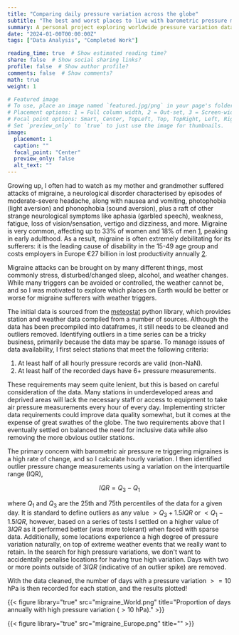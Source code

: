 ```yaml
---
title: "Comparing daily pressure variation across the globe"
subtitle: "The best and worst places to live with barometric pressure migraine"
summary: A personal project exploring worldwide pressure variation data.
date: "2024-01-00T00:00:00Z"
tags: ["Data Analysis", "Completed Work"]

reading_time: true  # Show estimated reading time?
share: false  # Show social sharing links?
profile: false  # Show author profile?
comments: false  # Show comments?
math: true
weight: 1

# Featured image
# To use, place an image named `featured.jpg/png` in your page's folder.
# Placement options: 1 = Full column width, 2 = Out-set, 3 = Screen-width
# Focal point options: Smart, Center, TopLeft, Top, TopRight, Left, Right, BottomLeft, Bottom, BottomRight
# Set `preview_only` to `true` to just use the image for thumbnails.
image:
  placement: 1
  caption: ""
  focal_point: "Center"
  preview_only: false
  alt_text: ""
---
```


Growing up, I often had to watch as my mother and grandmother suffered attacks of migraine, a neurological disorder characterised by episodes of moderate-severe headache, along with nausea and vomiting, photophobia (light aversion) and phonophobia (sound aversion), plus a raft of other strange neurological symptoms like aphasia (garbled speech), weakness, fatigue, loss of vision/sensation, vertigo and dizziness, and more. Migraine is very common, affecting up to 33% of women and 18% of men [1](https://www.nature.com/articles/s41572-021-00328-4), peaking in early adulthood. As a result, migraine is often extremely debilitating for its sufferers: it is the leading cause of disability in the 15-49 age group and costs employers in Europe €27 billion in lost productivity annually [2](https://journals.sagepub.com/doi/10.1177/0333102420977852).

Migraine attacks can be brought on by many different things, most commonly stress, disturbed/changed sleep, alcohol, and weather changes. While many triggers can be avoided or controlled, the weather cannot be, and so I was motivated to explore which places on Earth would be better or worse for migraine sufferers with weather triggers.

The initial data is sourced from the [meteostat](https://meteostat.net/en/) python library, which provides station and weather data compiled from a number of sources. Although the data has been precompiled into dataframes, it still needs to be cleaned and outliers removed. Identifying outliers in a time series can be a tricky business, primarily because the data may be sparse. To manage issues of data availability, I first select stations that meet the following criteria:

1. At least half of all hourly pressure records are valid (non-NaN).
2. At least half of the recorded days have 6+ pressure measurements.

These requirements may seem quite lenient, but this is based on careful consideration of the data. Many stations in underdeveloped areas and deprived areas will lack the necessary staff or access to equipment to take air pressure measurements every hour of every day. Implementing stricter data requirements could improve data quality somewhat, but it comes at the expense of great swathes of the globe. The two requirements above that I eventually settled on balanced the need for inclusive data while also removing the more obvious outlier stations.

The primary concern with barometric air pressure re triggering migraines is a high rate of change, and so I calculate hourly variation. I then identified outlier pressure change measurements using a variation on the interquartile range (IQR),

$$IQR = Q_3 - Q_1$$

where $Q_1$ and $Q_3$ are the 25th and 75th percentiles of the data for a given day. It is standard to define outliers as any value $>Q_3 + 1.5IQR$ or $<Q_1 - 1.5IQR$, however, based on a series of tests I settled on a higher value of $3IQR$ as it performed better (was more tolerant) when faced with sparse data. Additionally, some locations experience a high degree of pressure variation naturally, on top of extreme weather events that we really want to retain. In the search for high pressure variations, we don't want to accidentally penalise locations for having true high variation. Days with two or more points outside of $3IQR$ (indicative of an outlier spike) are removed.

With the data cleaned, the number of days with a pressure variation $>=10$ hPa is then recorded for each station, and the results plotted!



{{< figure library="true" src="migraine_World.png" title="Proportion of days annually with high pressure variation ($>10$ hPa)." >}}

{{< figure library="true" src="migraine_Europe.png" title="" >}}
